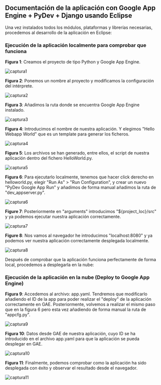 ## Documentación de la aplicación con Google App Engine + PyDev + Django usando Eclipse ##

Una vez instalados todos los módulos, plataformas y librerías necesarias, procedemos al desarrollo de la aplicación en Eclipse:

### Ejecución de la aplicación localmente para comprobar que funciona ###


**Figura 1**: Creamos el proyecto de tipo Python y Google App Engine.

![captura1](Capturas/app1.png)


**Figura 2**: Ponemos un nombre al proyecto y modificamos la configuración del intérprete.

![captura2](Capturas/app2.png)


**Figura 3**: Añadimos la ruta donde se encuentra Google App Engine instalado.

![captura3](Capturas/app3.png)

**Figura 4**: Introducimos el nombre de nuestra aplicación. Y elegimos "Hello Webapp World" que es un template para generar los ficheros.

![captura4](Capturas/app4.png) 

**Figura 5**: Los archivos se han generado, entre ellos, el script de nuestra aplicación dentro del fichero HelloWorld.py.

![captura5](Capturas/app5.png) 

**Figura 6**: Para ejecutarlo localmente, tenemos que hacer click derecho en helloworld.py, elegir "Run As" > "Run Configuration", y crear un nuevo "PyDev Google App Run" y añadimos de forma manual añadimos la ruta de "dev_appserver.py".

![captura6](Capturas/app6.png)

**Figure 7**: Posteriormente en "arguments" introducimos "${project_loc}/src" y ya podemos ejecutar nuestra aplicación correctamente.

![captura7](Capturas/app7.png)

**Figure 8**: Nos vamos al navegador he introducimos "localhost:8080" y ya podemos ver nuestra aplicación correctamente desplegada localmente. 

![captura8](Capturas/app8.png) 


Después de comprobar que la aplicación funciona perfectamente de forma local, procedemos a desplegarla en la nube:

### Ejecución de la aplicación en la nube (Deploy to Google App Engine) ###

**Figura 9**: Accedemos al archivo: app.yaml. Tendremos que modificarlo añadiendo el ID de la app para poder realizar el "deploy" de la aplicación correctamente en GAE. Posteriormente, volvemos a realizar el mismo paso que en la figura 6 pero esta vez añadiendo de forma manual la ruta de "appcfg.py".

![captura9](Capturas/app9.png) 

**Figura 10**: Datos desde GAE de nuestra aplicación, cuyo ID se ha introducido en el archivo app.yaml para que la aplicación se pueda desplegar en GAE.

![captura10](Capturas/app10.png)

**Figura 11**: Finalmente, podemos comprobar como la aplicación ha sido desplegada con éxito y observar el resultado desde el navegador.
 
![captura11](Capturas/app11.png) 
